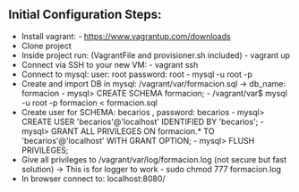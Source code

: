 ## Initial Configuration Steps:
- Install vagrant: 
        - https://www.vagrantup.com/downloads
- Clone project
- Inside project run: (VagrantFile and provisioner.sh included)
        - vagrant up 
- Connect via SSH to your new VM: 
        - vagrant ssh
- Connect to mysql: user: root password: root 
        - mysql -u root -p
- Create and import DB in mysql: /vagrant/var/formacion.sql -> db_name: formacion
        - mysql> CREATE SCHEMA formacion;
        - /vagrant/var$ mysql -u root -p formacion < formacion.sql
- Create user for SCHEMA: becarios , password: becarios
        - mysql> CREATE USER 'becarios'@'localhost' IDENTIFIED BY 'becarios';
        - mysql> GRANT ALL PRIVILEGES ON formacion.* TO 'becarios'@'localhost' WITH GRANT OPTION;
        - mysql> FLUSH PRIVILEGES;
- Give all privileges to /vagrant/var/log/formacion.log (not secure but fast solution) -> This is for logger to work
        - sudo chmod 777 formacion.log
- In browser connect to: localhost:8080/
